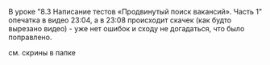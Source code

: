 В уроке "8.3 Написание тестов «Продвинутый поиск вакансий». Часть 1" опечатка в видео 23:04, а в 23:08 происходит скачек (как будто вырезано видео) - уже нет ошибок и сходу не догадаться, что было поправлено.

см. скрины в папке
